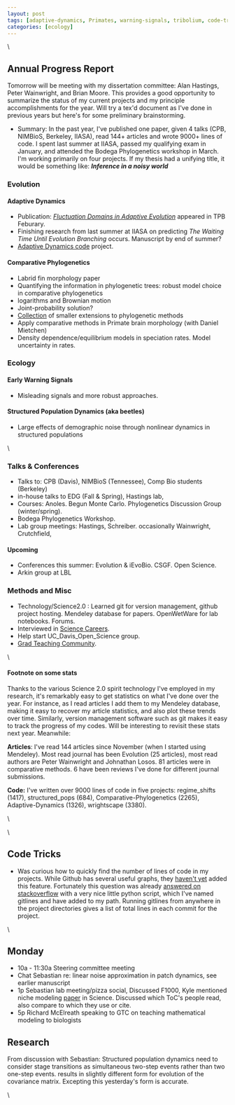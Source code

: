 ```yaml
---
layout: post
tags: [adaptive-dynamics, Primates, warning-signals, tribolium, code-tricks]
categories: [ecology]
---
```






 





\

Annual Progress Report
----------------------

Tomorrow will be meeting with my dissertation committee: Alan Hastings,
Peter Wainwright, and Brian Moore. This provides a good opportunity to
summarize the status of my current projects and my principle
accomplishments for the year. Will try a tex'd document as I've done in
previous years but here's for some preliminary brainstorming.

-   Summary: In the past year, I've published one paper, given 4 talks
    (CPB, NIMBioS, Berkeley, IIASA), read 144+ articles and wrote 9000+
    lines of code. I spent last summer at IIASA, passed my qualifying
    exam in January, and attended the Bodega Phylogenetics workshop in
    March. I'm working primarily on four projects. If my thesis had a
    unifying title, it would be something like: ***Inference in a noisy
    world***

### Evolution

#### Adaptive Dynamics

-   Publication: [*Fluctuation Domains in Adaptive
    Evolution*](http://hdl.handle.net/10.1016/j.tpb.2009.10.003 "doi:10.1016/j.tpb.2009.10.003")
    appeared in TPB Feburary.
-   Finishing research from last summer at IIASA on predicting *The
    Waiting Time Until Evolution Branching* occurs. Manuscript by end of
    summer?
-   [Adaptive Dynamics
    code](http://github.com/cboettig/AdaptiveDynamics "http://github.com/cboettig/AdaptiveDynamics")
    project.

#### Comparative Phylogenetics

-   Labrid fin morphology paper
-   Quantifying the information in phylogenetic trees: robust model
    choice in comparative phylogenetics
-   logarithms and Brownian motion
-   Joint-probability solution?
-   [Collection](http://phylogenetics.uservoice.com/forums/43843-general?lang=en&utm_campaign=Widgets&utm_content=tab-widget&utm_medium=widget&utm_source=phylogenetics.uservoice.com "http://phylogenetics.uservoice.com/forums/43843-general?lang=en&utm_campaign=Widgets&utm_content=tab-widget&utm_medium=widget&utm_source=phylogenetics.uservoice.com")
    of smaller extensions to phylogenetic methods
-   Apply comparative methods in Primate brain morphology (with Daniel
    Mietchen)
-   Density dependence/equilibrium models in speciation rates. Model
    uncertainty in rates.

### Ecology

#### Early Warning Signals

-   Misleading signals and more robust approaches.

#### Structured Population Dynamics (aka beetles)

-   Large effects of demographic noise through nonlinear dynamics in
    structured populations

\

### Talks & Conferences

-   Talks to: CPB (Davis), NIMBioS (Tennessee), Comp Bio students
    (Berkeley)
-   in-house talks to EDG (Fall & Spring), Hastings lab,
-   Courses: Anoles. Begun Monte Carlo. Phylogenetics Discussion Group
    (winter/spring).
-   Bodega Phylogenetics Workshop.
-   Lab group meetings: Hastings, Schreiber. occasionally Wainwright,
    Crutchfield,

#### Upcoming

-   Conferences this summer: Evolution & iEvoBio. CSGF. Open Science.
-   Arkin group at LBL

### Methods and Misc

-   Technology/Science2.0 : Learned git for version management, github
    project hosting. Mendeley database for papers. OpenWetWare for lab
    notebooks. Forums.
-   Interviewed in [Science
    Careers](http://sciencecareers.sciencemag.org/career_magazine/previous_issues/articles/2010_04_09/caredit.a1000036 "http://sciencecareers.sciencemag.org/career_magazine/previous_issues/articles/2010_04_09/caredit.a1000036").
-   Help start UC\_Davis\_Open\_Science group.
-   [Grad Teaching
    Community](http://gtc-blog.blogspot.com/ "http://gtc-blog.blogspot.com/").

\

#### Footnote on some stats

Thanks to the various Science 2.0 spirit technology I've employed in my
research, it's remarkably easy to get statistics on what I've done over
the year. For instance, as I read articles I add them to my Mendeley
database, making it easy to recover my article statistics, and also plot
these trends over time. Similarly, version management software such as
git makes it easy to track the progress of my codes. Will be interesting
to revisit these stats next year. Meanwhile:

**Articles**: I've read 144 articles since November (when I started
using Mendeley). Most read journal has been Evolution (25 articles),
most read authors are Peter Wainwright and Johnathan Losos. 81 articles
were in comparative methods. 6 have been reviews I've done for different
journal submissions.

**Code:** I've written over 9000 lines of code in five projects:
regime\_shifts (1417), structured\_pops (684), Comparative-Phylogenetics
(2265), Adaptive-Dynamics (1326), wrightscape (3380).

\

\

Code Tricks
-----------

-   Was curious how to quickly find the number of lines of code in my
    projects. While Github has several useful graphs, they [haven't
    yet](http://support.github.com/discussions/feature-requests/186-lines-of-code-graph "http://support.github.com/discussions/feature-requests/186-lines-of-code-graph")
    added this feature. Fortunately this question was already [answered
    on
    stackoverflow](http://stackoverflow.com/questions/23907/how-can-i-graph-the-lines-of-code-history-for-git-repo/2854506#2854506 "http://stackoverflow.com/questions/23907/how-can-i-graph-the-lines-of-code-history-for-git-repo/2854506#2854506")
    with a very nice little python script, which I've named gitlines and
    have added to my path. Running gitlines from anywhere in the project
    directories gives a list of total lines in each commit for the
    project.

\

Monday
------

-   10a - 11:30a Steering committee meeting
-   Chat Sebastian re: linear noise approximation in patch dynamics, see
    earlier manuscript
-   1p Sebastian lab meeting/pizza social, Discussed F1000, Kyle
    mentioned niche modeling
    [paper](http://hdl.handle.net/10.1126/science.1187468 "doi:10.1126/science.1187468")
    in Science. Discussed which ToC's people read, also compare to which
    they use or cite.
-   5p Richard McElreath speaking to GTC on teaching mathematical
    modeling to biologists

Research
--------

From discussion with Sebastian: Structured population dynamics need to
consider stage transitions as simultaneous two-step events rather than
two one-step events. results in slightly different form for evolution of
the covariance matrix. Excepting this yesterday's form is accurate.

\

